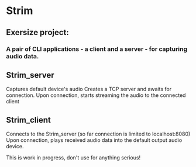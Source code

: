 # Strim

## Exersize project:
### A pair of CLI applications - a client and a server - for capturing audio data.

## Strim_server

Captures default device's audio
Creates a TCP server and awaits for connection.
Upon connection, starts streaming the audio to the connected client

## Strim_client

Connects to the Strim_server (so far connection is limited to localhost:8080)
Upon connection, plays received audio data into the default output audio device.

This is work in progress, don't use for anything serious!
